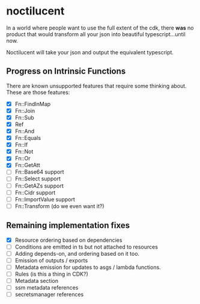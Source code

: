 # noctilucent
In a world where people want to use the full extent of the cdk, there **was** no product that would transform all your 
json into beautiful typescript...until now. 

Noctilucent will take your json and output the equivalent typescript.

## Progress on Intrinsic Functions

There are known unsupported features that require some thinking
about. These are those features:
- [x] Fn::FindInMap
- [x] Fn::Join
- [x] Fn::Sub
- [x] Ref
- [x] Fn::And
- [x] Fn::Equals
- [x] Fn::If
- [x] Fn::Not
- [x] Fn::Or
- [x] Fn::GetAtt
- [ ] Fn::Base64 support
- [ ] Fn::Select support
- [ ] Fn::GetAZs support
- [ ] Fn::Cidr support
- [ ] Fn::ImportValue support
- [ ] Fn::Transform (do we even want it?)

## Remaining implementation fixes

- [x] Resource ordering based on dependencies
- [ ] Conditions are emitted in ts but not attached to resources
- [ ] Adding depends-on, and ordering based on it too.
- [ ] Emission of outputs / exports
- [ ] Metadata emission for updates to asgs / lambda functions.
- [ ] Rules (is this a thing in CDK?)
- [ ] Metadata section
- [ ] ssm metadata references
- [ ] secretsmanager references
